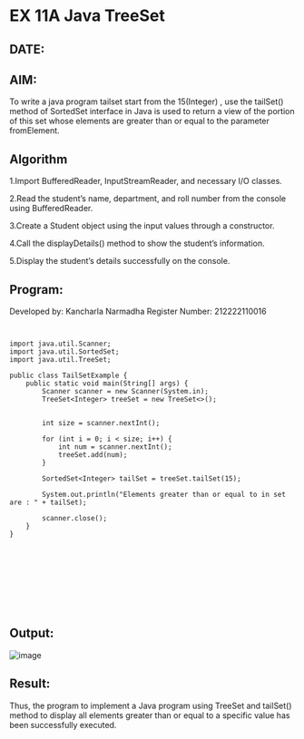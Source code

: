 
# EX 11A Java TreeSet
## DATE:
## AIM:
To write a java program tailset start from the 15(Integer) , use the tailSet() method of SortedSet interface in Java is used to return a view of the portion of this set whose elements are greater than or equal to the parameter fromElement.









## Algorithm


1.Import BufferedReader, InputStreamReader, and necessary I/O classes.

2.Read the student’s name, department, and roll number from the console using BufferedReader.

3.Create a Student object using the input values through a constructor.

4.Call the displayDetails() method to show the student’s information.

5.Display the student’s details successfully on the console.






## Program:

Developed by: Kancharla Narmadha
Register Number: 212222110016
```
    

import java.util.Scanner;
import java.util.SortedSet;
import java.util.TreeSet;

public class TailSetExample {
    public static void main(String[] args) {
        Scanner scanner = new Scanner(System.in);
        TreeSet<Integer> treeSet = new TreeSet<>();

      
        int size = scanner.nextInt();

        for (int i = 0; i < size; i++) {
            int num = scanner.nextInt();
            treeSet.add(num);
        }

        SortedSet<Integer> tailSet = treeSet.tailSet(15);

        System.out.println("Elements greater than or equal to in set are : " + tailSet);

        scanner.close();
    }
}
            
      
 
            
      
               


    
```

## Output:

![image](https://github.com/user-attachments/assets/ff70a51c-ed8f-47e8-875e-6d27371cf460)


## Result:
Thus, the program to implement a Java program using TreeSet and tailSet() method to display all elements greater than or equal to a specific value has been successfully executed.
